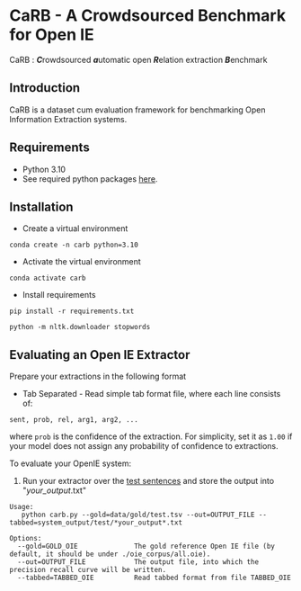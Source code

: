 # CaRB - A Crowdsourced Benchmark for Open IE

CaRB : ***C***rowdsourced ***a***utomatic open ***R***elation extraction ***B***enchmark


## Introduction

CaRB is a dataset cum evaluation framework for benchmarking Open Information Extraction systems.

## Requirements

* Python 3.10
* See required python packages [here](requirements.txt).

## Installation

* Create a virtual environment

`conda create -n carb python=3.10`

* Activate the virtual environment

`conda activate carb`

* Install requirements

`pip install -r requirements.txt`

`python -m nltk.downloader stopwords`

## Evaluating an Open IE Extractor

Prepare your extractions in the following format

* Tab Separated - Read simple tab format file, where each line consists of:

`sent, prob, rel, arg1, arg2, ...`

where `prob` is the confidence of the extraction. For simplicity, set it as `1.00` if your model does not assign any probability of confidence to extractions.

To evaluate your OpenIE system:

1. Run your extractor over the [test sentences](data/test.txt) and store the output into "*your_output*.txt"

``` 
Usage:
   python carb.py --gold=data/gold/test.tsv --out=OUTPUT_FILE --tabbed=system_output/test/*your_output*.txt

Options:
  --gold=GOLD_OIE              The gold reference Open IE file (by default, it should be under ./oie_corpus/all.oie).
  --out=OUTPUT_FILE            The output file, into which the precision recall curve will be written.
  --tabbed=TABBED_OIE	       Read tabbed format from file TABBED_OIE
```



